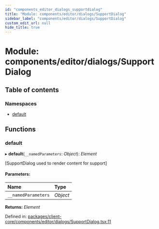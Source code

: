 ```yaml
---
id: "components_editor_dialogs_supportdialog"
title: "Module: components/editor/dialogs/SupportDialog"
sidebar_label: "components/editor/dialogs/SupportDialog"
custom_edit_url: null
hide_title: true
---
```


# Module: components/editor/dialogs/SupportDialog

## Table of contents

### Namespaces

- [default](components_editor_dialogs_supportdialog.default.md)

## Functions

### default

▸ **default**(`__namedParameters`: *Object*): *Element*

[SupportDialog used to render content for support]

#### Parameters:

Name | Type |
:------ | :------ |
`__namedParameters` | *Object* |

**Returns:** *Element*

Defined in: [packages/client-core/components/editor/dialogs/SupportDialog.tsx:11](https://github.com/xr3ngine/xr3ngine/blob/66a84a950/packages/client-core/components/editor/dialogs/SupportDialog.tsx#L11)
